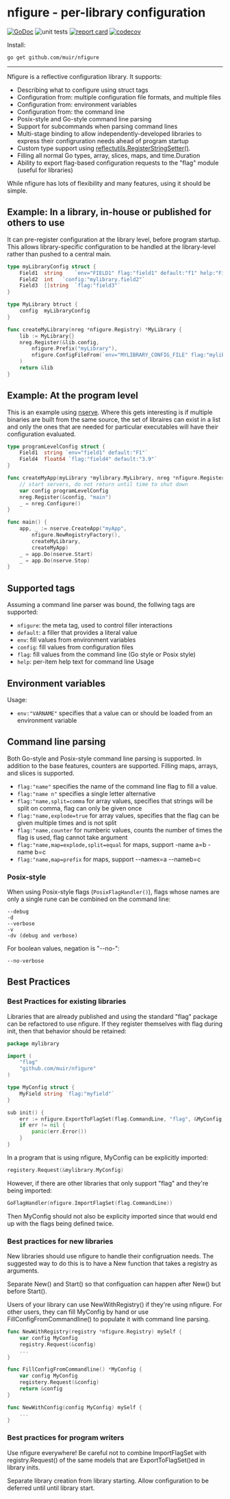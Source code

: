 # nfigure - per-library configuration

[![GoDoc](https://godoc.org/github.com/muir/nfigure?status.png)](https://pkg.go.dev/github.com/muir/nfigure)
![unit tests](https://github.com/muir/nfigure/actions/workflows/go.yml/badge.svg)
[![report card](https://goreportcard.com/badge/github.com/muir/nfigure)](https://goreportcard.com/report/github.com/muir/nfigure)
[![codecov](https://codecov.io/gh/muir/nfigure/branch/main/graph/badge.svg)](https://codecov.io/gh/muir/nfigure)

Install:

	go get github.com/muir/nfigure

---

Nfigure is a reflective configuration library.  It supports:

- Describing what to configure using struct tags
- Configuration from: multiple configuration file formats, and multiple files
- Configuration from: environment variables
- Configuration from: the command line
- Posix-style and Go-style command line parsing
- Support for subcommands when parsing command lines
- Multi-stage binding to allow independently-developed libraries to express their configruration needs ahead of program startup
- Custom type support using [reflectutils.RegisterStringSetter()](https://pkg.go.dev/github.com/muir/reflectutils#RegisterStringSetter).
- Filling all normal Go types, array, slices, maps, and time.Duration
- Ability to export flag-based configuration requests to the "flag" module (useful for libraries)

While nfigure has lots of flexibility and many features, using it should be simple.

## Example: In a library, in-house or published for others to use

It can pre-register configuration at the library level, before program startup.  This allows
library-specific configuration to be handled at the library-level rather than pushed to 
a central main.

```go
type myLibraryConfig struct {
	Field1	string	  `env="FIELD1" flag:"field1" default:"f1" help:"Field1 controls the first field"`
	Field2	int	  `config:"mylibrary.field2"` 
	Field3	[]string  `flag:"field3"`
}

type MyLibrary btruct {
	config	myLibraryConfig
}

func createMyLibrary(nreg *nfigure.Registry) *MyLibrary {
	lib := MyLibrary{}
	nreg.Register(&lib.config,
		nfigure.Prefix("myLibrary"),
		nfigure.ConfigFileFrom(`env="MYLIBRARY_CONFIG_FILE" flag:"mylibrary-config"`),
	)
	return &lib
}
```

## Example: At the program level

This is an example using [nserve](https://github.com/muir/nject/tree/main/nserve).
Where this gets interesting is if multiple
binaries are built from the same source, the set of libraires can exist in a
list and only the ones that are needed for particular executables will have their
configuration evaluated.

```go
type programLevelConfig struct {
	Field1	string `env="field1" default:"F1"`
	Field4	float64	`flag:"field4" default:"3.9"`
}

func createMyApp(myLibrary *mylibrary.MyLibrary, nreg *nfigure.Registery) error {
	// start servers, do not return until time to shut down
	var config programLevelConfig
	nreg.Register(&config, "main")
	_ = nreg.Configure()
}

func main() {
	app, _ := nserve.CreateApp("myApp", 
		nfigure.NewRegistryFactory(),
		createMyLibrary, 
		createMyApp)
	_ = app.Do(nserve.Start)
	_ = app.Do(nserve.Stop)
}
```

## Supported tags

Assuming a command line parser was bound, the follwing tags are supported:

- `nfigure`: the meta tag, used to control filler interactions
- `default`: a filler that provides a literal value
- `env`: fill values from environment variables
- `config`: fill values from configuration files
- `flag`: fill values from the command line (Go style or Posix style)
- `help`: per-item help text for command line Usage

## Environment variables

Usage:

- `env:"VARNAME"` specifies that a value can or should be loaded from an environment variable

## Command line parsing

Both Go-style and Posix-style command line parsing is supported.  In addition to the
base features, counters are supported.  Filling maps, arrays, and slices is supported.

- `flag:"name"` specifies the name of the command line flag to fill a value.
- `flag:"name n"` specifies a single letter alternative
- `flag:"name,split=comma` for array values, specifies that strings will be split on comma, flag can only be given once
- `flag:"name,explode=true` for array values, specifies that the flag can be given multiple times and is not split
- `flag:"name,counter` for numberic values, counts the number of times the flag is used, flag cannot take argument
- `flag:"name,map=explode,split=equal` for maps, support -name a=b -name b=c
- `flag:"name,map=prefix` for maps, support --namex=a --nameb=c

### Posix-style

When using Posix-style flags (`PosixFlagHandler()`), flags whose names are only a single rune
can be combined on the command line:

	--debug 
	-d
	--verbose
	-v
	-dv (debug and verbose)

For boolean values, negation is "--no-":

	--no-verbose

## Best Practices

### Best Practices for existing libraries

Libraries that are already published and using the standard "flag" package
can be refactored to use nfigure.  If they register themselves with flag during
init, then that behavior should be retained:

```go
package mylibrary 

import (
	"flag"
	"github.com/muir/nfigure"
)

type MyConfig struct {
	MyField string `flag:"myfield"`
}

sub init() {
	err := nfigure.ExportToFlagSet(flag.CommandLine, "flag", &MyConfig)
	if err != nil {
		panic(err.Error())
	}
}
```

In a program that is using nfigure, MyConfig can be explicitly imported:

```go
registery.Request(&mylibrary.MyConfig)
```

However, if there are other libraries that only support "flag" and they're being
imported:

```go
GoFlagHandler(nfigure.ImportFlagSet(flag.CommandLine))
```

Then MyConfig should not also be explicity imported since that would end up
with the flags being defined twice.

### Best practices for new libraries

New libraries should use nfigure to handle their configruation needs.  The suggested
way to do this is to have a New function that takes a registry as arguments.

Separate New() and Start() so that configuation can happen after New() but before Start().

Users of your library can use NewWithRegistry() if they're using nfigure.  For other
users, they can fill MyConfig by hand or use FillConfigFromCommandline() to populate it
with command line parsing.

```go
func NewWithRegistry(registry *nfigure.Registry) mySelf {
	var config MyConfig
	registry.Request(&config)
	...
}

func FillConfigFromCommandline() *MyConfig {
	var config MyConfig
	registery.Request(&config)
	return &config
}

func NewWithConfig(config MyConfig) mySelf {
	...
}
```

### Best practices for program writers

Use nfigure everywhere!  Be careful not to combine ImportFlagSet with
registry.Request() of the same models that are ExportToFlagSet()ed 
in library inits.

Separate library creation from library starting.  Allow configuration
to be deferred until until library start.

